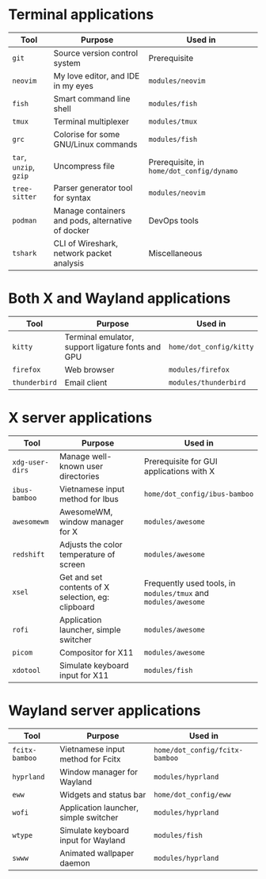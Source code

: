 # Terminal applications
| Tool                   | Purpose                                                | Used in                                   |
|------------------------|--------------------------------------------------------|-------------------------------------------|
| `git`                  | Source version control system                          | Prerequisite                              |
| `neovim`               | My love editor, and IDE in my eyes                     | `modules/neovim`                          |
| `fish`                 | Smart command line shell                               | `modules/fish`                            |
| `tmux`                 | Terminal multiplexer                                   | `modules/tmux`                            |
| `grc`                  | Colorise for some GNU/Linux commands                   | `modules/fish`                            |
| `tar`, `unzip`, `gzip` | Uncompress file                                        | Prerequisite, in `home/dot_config/dynamo` |
| `tree-sitter`          | Parser generator tool for syntax                       | `modules/neovim`                          |
| `podman`               | Manage containers and pods, alternative of docker      | DevOps tools                              |
| `tshark`               | CLI of Wireshark, network packet analysis              | Miscellaneous                             |


# Both X and Wayland applications
| Tool          | Purpose                                           | Used in                 |
|---------------|---------------------------------------------------|-------------------------|
| `kitty`       | Terminal emulator, support ligature fonts and GPU | `home/dot_config/kitty` |
| `firefox`     | Web browser                                       | `modules/firefox`       |
| `thunderbird` | Email client                                      | `modules/thunderbird`   |

# X server applications
| Tool            | Purpose                                            | Used in                                                        |
|-----------------|----------------------------------------------------|----------------------------------------------------------------|
| `xdg-user-dirs` | Manage well-known user directories                 | Prerequisite for GUI applications with X                       |
| `ibus-bamboo`   | Vietnamese input method for Ibus                   | `home/dot_config/ibus-bamboo`                                  |
| `awesomewm`     | AwesomeWM, window manager for X                    | `modules/awesome`                                              |
| `redshift`      | Adjusts the color temperature of screen            | `modules/awesome`                                              |
| `xsel`          | Get and set contents of X selection, eg: clipboard | Frequently used tools, in `modules/tmux` and `modules/awesome` |
| `rofi`          | Application launcher, simple switcher              | `modules/awesome`                                              |
| `picom`         | Compositor for X11                                 | `modules/awesome`                                              |
| `xdotool`       | Simulate keyboard input for X11                    | `modules/fish`                                                 |

# Wayland server applications
| Tool           | Purpose                               | Used in                        |
|----------------|---------------------------------------|--------------------------------|
| `fcitx-bamboo` | Vietnamese input method for Fcitx     | `home/dot_config/fcitx-bamboo` |
| `hyprland`     | Window manager for Wayland            | `modules/hyprland`             |
| `eww`          | Widgets and status bar                | `home/dot_config/eww`          |
| `wofi`         | Application launcher, simple switcher | `modules/hyprland`             |
| `wtype`        | Simulate keyboard input for Wayland   | `modules/fish`                 |
| `swww`         | Animated wallpaper daemon             | `modules/hyprland`             |
